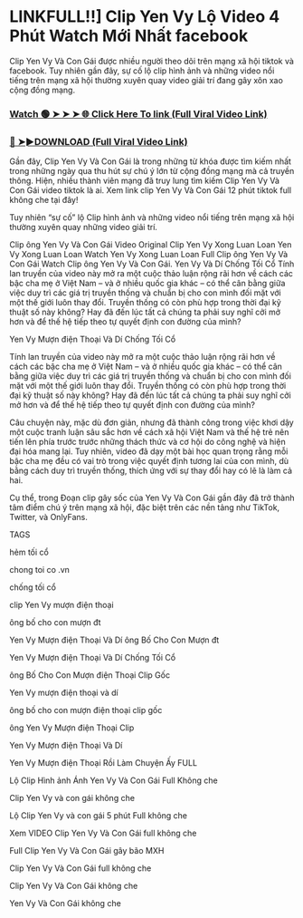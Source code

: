 # LINKFULL!!] Clip Yen Vy Lộ Video 4 Phút Watch Mới Nhất facebook

Clip Yen Vy Và Con Gái được nhiều người theo dõi trên mạng xã hội tiktok và facebook. Tuy nhiên gần đây, sự cố lộ clip hình ảnh và những video nổi tiếng trên mạng xã hội thường xuyên quay video giải trí đang gây xôn xao cộng đồng mạng.


### [Watch 🟢 ➤ ➤ ➤ 🌐 Click Here To link (Full Viral Video Link)](https://cinesky.today/clip-yen-vy-video/)

### [🔴 ➤►DOWNLOAD (Full Viral Video Link)](https://cinesky.today/clip-yen-vy-video/)

Gần đây, Clip Yen Vy Và Con Gái là trong những từ khóa được tìm kiếm nhất trong những ngày qua thu hút sự chú ý lớn từ cộng đồng mạng mà cả truyền thông. Hiện, nhiều thành viên mạng đã truy lung tìm kiếm Clip Yen Vy Và Con Gái video tiktok là ai. Xem link clip Yen Vy Và Con Gái 12 phút tiktok full không che tại đây!

Tuy nhiên “sự cố” lộ Clip hình ảnh và những video nổi tiếng trên mạng xã hội thường xuyên quay những video giải trí.

Clip ông Yen Vy Và Con Gái Video Original Clip Yen Vy Xong Luan Loan Yen Vy Xong Luan Loan Watch Yen Vy Xong Luan Loan Full Clip ông Yen Vy Và Con Gái Watch Clip ông Yen Vy Và Con Gái. Yen Vy Và Dí Chống Tối Cổ Tính lan truyền của video này mở ra một cuộc thảo luận rộng rãi hơn về cách các bậc cha mẹ ở Việt Nam – và ở nhiều quốc gia khác – có thể cân bằng giữa việc duy trì các giá trị truyền thống và chuẩn bị cho con mình đối mặt với một thế giới luôn thay đổi. Truyền thống có còn phù hợp trong thời đại kỹ thuật số này không? Hay đã đến lúc tất cả chúng ta phải suy nghĩ cởi mở hơn và để thế hệ tiếp theo tự quyết định con đường của mình?

Yen Vy Mượn điện Thoại Và Dí Chống Tối Cổ

Tính lan truyền của video này mở ra một cuộc thảo luận rộng rãi hơn về cách các bậc cha mẹ ở Việt Nam – và ở nhiều quốc gia khác – có thể cân bằng giữa việc duy trì các giá trị truyền thống và chuẩn bị cho con mình đối mặt với một thế giới luôn thay đổi. Truyền thống có còn phù hợp trong thời đại kỹ thuật số này không? Hay đã đến lúc tất cả chúng ta phải suy nghĩ cởi mở hơn và để thế hệ tiếp theo tự quyết định con đường của mình?

Câu chuyện này, mặc dù đơn giản, nhưng đã thành công trong việc khơi dậy một cuộc tranh luận sâu sắc hơn về cách xã hội Việt Nam và thế hệ trẻ nên tiến lên phía trước trước những thách thức và cơ hội do công nghệ và hiện đại hóa mang lại. Tuy nhiên, video đã dạy một bài học quan trọng rằng mỗi bậc cha mẹ đều có vai trò trong việc quyết định tương lai của con mình, dù bằng cách duy trì truyền thống, thích ứng với sự thay đổi hay có lẽ là làm cả hai.

Cụ thể, trong Đoạn clip gây sốc của Yen Vy Và Con Gái gần đây đã trở thành tâm điểm chú ý trên mạng xã hội, đặc biệt trên các nền tảng như TikTok, Twitter, và OnlyFans.

TAGS

hẻm tối cổ

chong toi co .vn

chống tối cổ

clip Yen Vy mượn điện thoại

ông bố cho con mượn đt

Yen Vy Mượn điện Thoại Và Dí ông Bố Cho Con Mượn đt

Yen Vy Mượn điện Thoại Và Dí Chống Tối Cổ

ông Bố Cho Con Mượn điện Thoại Clip Gốc

Yen Vy mượn điện thoại và dí

ông bố cho con mượn điện thoại clip gốc

ông Yen Vy Mượn điện Thoại Clip

Yen Vy Mượn điện Thoại Và Dí

Yen Vy Mượn điện Thoại Rồi Làm Chuyện Ấy FULL

Lộ Clip Hình ảnh Ánh Yen Vy Và Con Gái Full Không che

Clip Yen Vy và con gái không che

Lộ Clip Yen Vy và con gái 5 phút Full không che

Xem VIDEO Clip Yen Vy Và Con Gái full không che

Full Clip Yen Vy Và Con Gái gây bão MXH

Clip Yen Vy Và Con Gái full không che

Clip Yen Vy Và Con Gái không che

Yen Vy Và Con Gái không che
